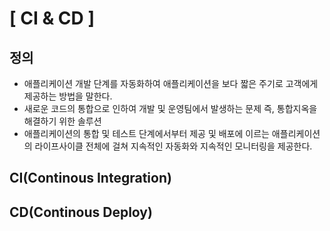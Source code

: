 # [ CI & CD ]

## 정의

- 애플리케이션 개발 단계를 자동화하여 애플리케이션을 보다 짧은 주기로 고객에게 제공하는 방법을 말한다.
- 새로운 코드의 통합으로 인하여 개발 및 운영팀에서 발생하는 문제 즉, 통합지옥을 해결하기 위한 솔루션
- 애플리케이션의 통합 및 테스트 단계에서부터 제공 및 배포에 이르는 애플리케이션의 라이프사이클 전체에 걸쳐 지속적인 자동화와 지속적인 모니터링을 제공한다.

## CI(Continous Integration)





## CD(Continous Deploy)

